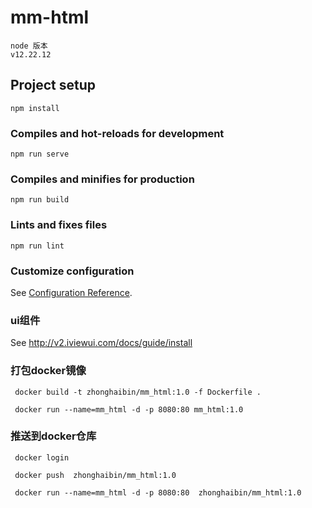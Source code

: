 # mm-html
```
node 版本
v12.22.12
```
## Project setup
```
npm install
```

### Compiles and hot-reloads for development
```
npm run serve
```

### Compiles and minifies for production
```
npm run build
```

### Lints and fixes files
```
npm run lint
```

### Customize configuration
See [Configuration Reference](https://cli.vuejs.org/config/).

### ui组件
See http://v2.iviewui.com/docs/guide/install

### 打包docker镜像
```
 docker build -t zhonghaibin/mm_html:1.0 -f Dockerfile .

 docker run --name=mm_html -d -p 8080:80 mm_html:1.0
```


###  推送到docker仓库
```
 docker login

 docker push  zhonghaibin/mm_html:1.0

 docker run --name=mm_html -d -p 8080:80  zhonghaibin/mm_html:1.0
```
